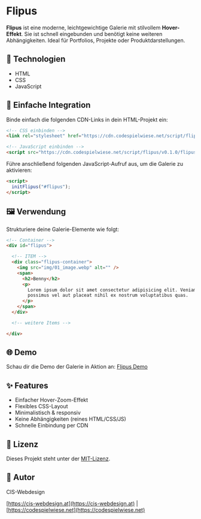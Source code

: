 # Flipus

**Flipus** ist eine moderne, leichtgewichtige Galerie mit stilvollem **Hover-Effekt**. Sie ist schnell eingebunden und benötigt keine weiteren Abhängigkeiten. Ideal für Portfolios, Projekte oder Produktdarstellungen.

## 🔧 Technologien

- HTML
- CSS
- JavaScript

## 🚀 Einfache Integration

Binde einfach die folgenden CDN-Links in dein HTML-Projekt ein:

```html
<!-- CSS einbinden -->
<link rel="stylesheet" href="https://cdn.codespielwiese.net/script/flipus/v0.1.0/flipus.min.css" />

<!-- JavaScript einbinden -->
<script src="https://cdn.codespielwiese.net/script/flipus/v0.1.0/flipus.min.js"></script>
```

Führe anschließend folgenden JavaScript-Aufruf aus, um die Galerie zu aktivieren:

```html
<script>
  initFlipus("#flipus");
</script>
```

## 🖼️ Verwendung

Strukturiere deine Galerie-Elemente wie folgt:

```html
<!-- Container -->
<div id="flipus">

  <!-- ITEM -->
  <div class="flipus-container">
    <img src="img/01_image.webp" alt="" />
    <span>
      <h2>Benny</h2>
      <p>
        Lorem ipsum dolor sit amet consectetur adipisicing elit. Veniam illum
        possimus vel aut placeat nihil ex nostrum voluptatibus quas.
      </p>
    </span>
  </div>

  <!-- weitere Items -->

</div>
```

## 🌐 Demo

Schau dir die Demo der Galerie in Aktion an: [Flipus Demo](https://flipus.codespielwiese.net/)

## ✨ Features

- Einfacher Hover-Zoom-Effekt
- Flexibles CSS-Layout
- Minimalistisch & responsiv
- Keine Abhängigkeiten (reines HTML/CSS/JS)
- Schnelle Einbindung per CDN

## 📄 Lizenz

Dieses Projekt steht unter der [MIT-Lizenz](https://opensource.org/licenses/MIT).

## 👤 Autor

CIS-Webdesign

[https://cis-webdesign.at](https://cis-webdesign.at) | [https://codespielwiese.net](https://codespielwiese.net)
